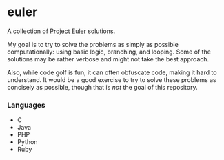 euler
====
A collection of [Project Euler](https://projecteuler.net) solutions.

My goal is to try to solve the problems as simply as possible computationally: using basic logic, branching, and looping.  Some of the solutions may be rather verbose and might not take the best approach.

Also, while code golf is fun, it can often obfuscate code, making it hard to understand. It would be a good exercise to try to solve these problems as concisely as possible, though that is *not* the goal of this repository.

### Languages
- C
- Java
- PHP
- Python
- Ruby
